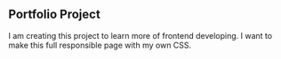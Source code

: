 <!-- how to link -->
<!-- [Create React App](https://github.com/facebook/create-react-app) -->

## Portfolio Project

I am creating this project to learn more of frontend developing. I want to make this full responsible page with my own CSS.
